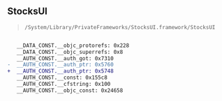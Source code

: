 ## StocksUI

> `/System/Library/PrivateFrameworks/StocksUI.framework/StocksUI`

```diff

   __DATA_CONST.__objc_protorefs: 0x228
   __DATA_CONST.__objc_superrefs: 0x8
   __AUTH_CONST.__auth_got: 0x7310
-  __AUTH_CONST.__auth_ptr: 0x5760
+  __AUTH_CONST.__auth_ptr: 0x5748
   __AUTH_CONST.__const: 0x155c8
   __AUTH_CONST.__cfstring: 0x100
   __AUTH_CONST.__objc_const: 0x24658

```
